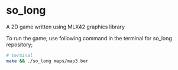 # so_long
A 2D game written using MLX42 graphics library 

To run the game, use following command in the terminal for so_long repository;

```zsh
# terminal
make && ./so_long maps/map3.ber
```
